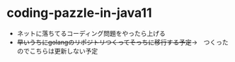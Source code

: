 # coding-pazzle-in-java11

* ネットに落ちてるコーディング問題をやったら上げる
* ~~早いうちにgolangのリポジトリつくってそっちに移行する予定~~→　つくったのでこちらは更新しない予定
